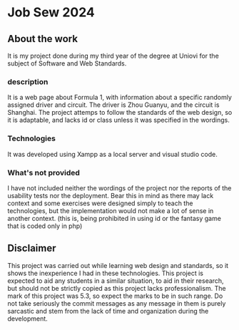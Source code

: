 # Job Sew 2024 
## About the work 
It is my project done during my third year of the degree at Uniovi for the subject of Software and Web Standards. 
### description
It is a web page about Formula 1, with information about a specific randomly assigned driver and circuit. 
The driver is Zhou Guanyu, and the circuit is Shanghai.
The project attemps to follow the standards of the web design, so it is adaptable, and lacks id or class unless it was specified in the wordings.
### Technologies
It was developed using Xampp as a local server and visual studio code.
### What's not provided
I have not included neither the wordings of the project nor the reports of the usability tests nor the deployment.
Bear this in mind as there may lack context and some exercises were designed simply to teach the technologies, but the implementation would not make
a lot of sense in another context. (this is, being prohibited in using id or the fantasy game that is coded only in php)
## Disclaimer
This project was carried out while learning web design and standards, so it shows the inexperience I had in these technologies. 
This project is expected to aid any students in a similar situation, to aid in their research, but should not be strictly copied as this project lacks professionalism.
The mark of this project was 5.3, so expect the marks to be in such range.
Do not take seriously the commit messages as any message in them is purely sarcastic and stem from the lack of time and organization during the development.
